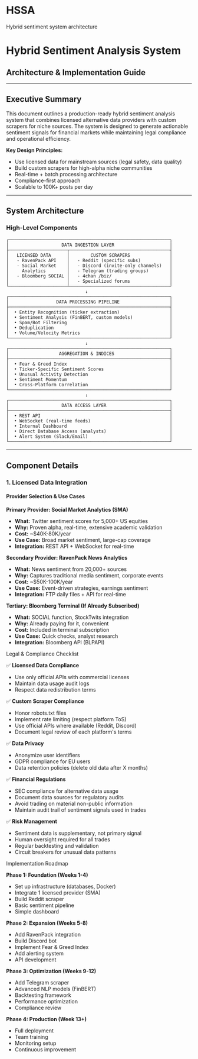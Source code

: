 # HSSA

Hybrid sentiment system architecture 

# Hybrid Sentiment Analysis System 
## Architecture & Implementation Guide

---

## Executive Summary

This document outlines a production-ready hybrid sentiment analysis system that combines licensed alternative data providers with custom scrapers for niche sources. The system is designed to generate actionable sentiment signals for financial markets while maintaining legal compliance and operational efficiency.

**Key Design Principles:**
- Use licensed data for mainstream sources (legal safety, data quality)
- Build custom scrapers for high-alpha niche communities
- Real-time + batch processing architecture
- Compliance-first approach
- Scalable to 100K+ posts per day

---

## System Architecture

### High-Level Components

```
┌─────────────────────────────────────────────────────────────┐
│                    DATA INGESTION LAYER                     │
├──────────────────────┬──────────────────────────────────────┤
│   LICENSED DATA      │        CUSTOM SCRAPERS               │
│   - RavenPack API    │   - Reddit (specific subs)           │
│   - Social Market    │   - Discord (invite-only channels)   │
│     Analytics        │   - Telegram (trading groups)        │
│   - Bloomberg SOCIAL │   - 4chan /biz/                      │
│                      │   - Specialized forums               │
└──────────────────────┴──────────────────────────────────────┘
                              ↓
┌─────────────────────────────────────────────────────────────┐
│                  DATA PROCESSING PIPELINE                   │
├─────────────────────────────────────────────────────────────┤
│  • Entity Recognition (ticker extraction)                   │
│  • Sentiment Analysis (FinBERT, custom models)              │
│  • Spam/Bot Filtering                                       │
│  • Deduplication                                            │
│  • Volume/Velocity Metrics                                  │
└─────────────────────────────────────────────────────────────┘
                              ↓
┌─────────────────────────────────────────────────────────────┐
│                   AGGREGATION & INDICES                     │
├─────────────────────────────────────────────────────────────┤
│  • Fear & Greed Index                                       │
│  • Ticker-Specific Sentiment Scores                         │
│  • Unusual Activity Detection                               │
│  • Sentiment Momentum                                       │
│  • Cross-Platform Correlation                               │
└─────────────────────────────────────────────────────────────┘
                              ↓
┌─────────────────────────────────────────────────────────────┐
│                    DATA ACCESS LAYER                        │
├─────────────────────────────────────────────────────────────┤
│  • REST API                                                 │
│  • WebSocket (real-time feeds)                              │
│  • Internal Dashboard                                       │
│  • Direct Database Access (analysts)                        │
│  • Alert System (Slack/Email)                               │
└─────────────────────────────────────────────────────────────┘
```

---

## Component Details

### 1. Licensed Data Integration

#### Provider Selection & Use Cases

**Primary Provider: Social Market Analytics (SMA)**
- **What:** Twitter sentiment scores for 5,000+ US equities
- **Why:** Proven alpha, real-time, extensive academic validation
- **Cost:** ~$40K-80K/year
- **Use Case:** Broad market sentiment, large-cap coverage
- **Integration:** REST API + WebSocket for real-time

**Secondary Provider: RavenPack News Analytics**
- **What:** News sentiment from 20,000+ sources
- **Why:** Captures traditional media sentiment, corporate events
- **Cost:** ~$50K-100K/year
- **Use Case:** Event-driven strategies, earnings sentiment
- **Integration:** FTP daily files + API for real-time

**Tertiary: Bloomberg Terminal (If Already Subscribed)**
- **What:** SOCIAL function, StockTwits integration
- **Why:** Already paying for it, convenient
- **Cost:** Included in terminal subscription
- **Use Case:** Quick checks, analyst research
- **Integration:** Bloomberg API (BLPAPI)


Legal & Compliance Checklist

✅ **Licensed Data Compliance**
- Use only official APIs with commercial licenses
- Maintain data usage audit logs
- Respect data redistribution terms

✅ **Custom Scraper Compliance**
- Honor robots.txt files
- Implement rate limiting (respect platform ToS)
- Use official APIs where available (Reddit, Discord)
- Document legal review of each platform's terms

✅ **Data Privacy**
- Anonymize user identifiers
- GDPR compliance for EU users
- Data retention policies (delete old data after X months)

✅ **Financial Regulations**
- SEC compliance for alternative data usage
- Document data sources for regulatory audits
- Avoid trading on material non-public information
- Maintain audit trail of sentiment signals used in trades

✅ **Risk Management**
- Sentiment data is supplementary, not primary signal
- Human oversight required for all trades
- Regular backtesting and validation
- Circuit breakers for unusual data patterns

Implementation Roadmap

**Phase 1: Foundation (Weeks 1-4)**
- Set up infrastructure (databases, Docker)
- Integrate 1 licensed provider (SMA)
- Build Reddit scraper
- Basic sentiment pipeline
- Simple dashboard

**Phase 2: Expansion (Weeks 5-8)**
- Add RavenPack integration
- Build Discord bot
- Implement Fear & Greed Index
- Add alerting system
- API development

**Phase 3: Optimization (Weeks 9-12)**
- Add Telegram scraper
- Advanced NLP models (FinBERT)
- Backtesting framework
- Performance optimization
- Compliance review

**Phase 4: Production (Week 13+)**
- Full deployment
- Team training
- Monitoring setup
- Continuous improvement


